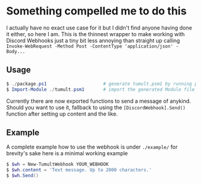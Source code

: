 # Something compelled me to do this

I actually have no exact use case for it but I didn't find anyone having done it either, so here I am.
This is the thinnest wrapper to make working with Discord Webhooks just a tiny bit less annoying than straight up calling `Invoke-WebRequest -Method Post -ContentType 'application/json' -Body...`

## Usage
```powershell
$ ./package.ps1                     # generate tumult.psm1 by running package.ps1
$ Import-Module ./tumult.psm1       # import the generated Module file and use it
```

Currently there are now exported functions to send a message of anykind. Should you want to use it, fallback to using the `[DiscordWebhook].Send()` function after setting up content and the like.

## Example
A complete example how to use the webhook is under `./example/` for brevity's sake here is a minimal working example
```powershell
$ $wh = New-TumultWebhook YOUR_WEBHOOK
$ $wh.content = 'Text message. Up to 2000 characters.'                                                                                             
$ $wh.Send() 
```
